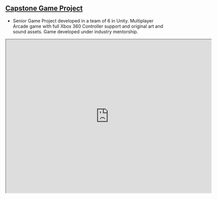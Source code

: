 ## [Capstone Game Project](https://github.com/HungryAdi/Coursework/tree/master/CapstoneGameProject)
 * Senior Game Project developed in a team of 6 in Unity. Multiplayer Arcade game with full Xbox 360 Controller support and original art and sound assets. Game developed under industry mentorship.

<iframe src="https://drive.google.com/file/d/1_IECR1GI-zj0htJqT_rmWqqKWsgrzwOQ/preview" width="640" height="480"></iframe>

